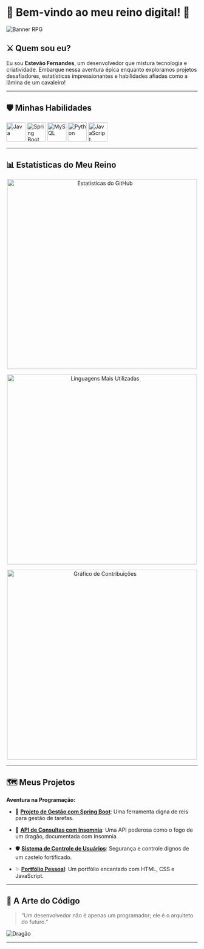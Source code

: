 # 🏰 Bem-vindo ao meu reino digital! 👋

![Banner RPG](https://i.imgur.com/RLNRlPp.jpeg) <!-- Banner Medieval decorativo -->

## ⚔️ Quem sou eu?

Eu sou **Estevão Fernandes**, um desenvolvedor que mistura tecnologia e criatividade. Embarque nessa aventura épica enquanto exploramos projetos desafiadores, estatísticas impressionantes e habilidades afiadas como a lâmina de um cavaleiro!

---

## 🛡️ Minhas Habilidades

<p align="left">
  <img src="https://cdn.jsdelivr.net/gh/devicons/devicon/icons/java/java-original.svg" alt="Java" width="50" height="50"/>
  <img src="https://cdn.jsdelivr.net/gh/devicons/devicon/icons/spring/spring-original.svg" alt="Spring Boot" width="50" height="50"/>
  <img src="https://cdn.jsdelivr.net/gh/devicons/devicon/icons/mysql/mysql-original.svg" alt="MySQL" width="50" height="50"/>
  <img src="https://cdn.jsdelivr.net/gh/devicons/devicon/icons/python/python-original.svg" alt="Python" width="50" height="50"/>
  <img src="https://cdn.jsdelivr.net/gh/devicons/devicon/icons/javascript/javascript-original.svg" alt="JavaScript" width="50" height="50"/>
</p>

---

## 📊 Estatísticas do Meu Reino

<p align="center">
  <img src="https://github-readme-stats.vercel.app/api?username=EstevaoFernande744&show_icons=true&theme=radical" alt="Estatísticas do GitHub" width="500"/>
</p>

<p align="center">
  <img src="https://github-readme-stats.vercel.app/api/top-langs/?username=EstevaoFernande744&layout=compact&theme=radical" alt="Linguagens Mais Utilizadas" width="500"/>
</p>

<p align="center">
  <img src="https://github-readme-streak-stats.herokuapp.com?user=EstevaoFernande744&theme=radical&hide_border=true" alt="Gráfico de Contribuições" width="500"/>
</p>

---

## 🗺️ Meus Projetos

**Aventura na Programação:**

- 🏹 [**Projeto de Gestão com Spring Boot**](https://github.com/EstevaoFernande744/projeto-gestao-spring):
  Uma ferramenta digna de reis para gestão de tarefas.

- 🐉 [**API de Consultas com Insomnia**](https://github.com/EstevaoFernande744/api-consultas):
  Uma API poderosa como o fogo de um dragão, documentada com Insomnia.

- 🛡️ [**Sistema de Controle de Usuários**](https://github.com/EstevaoFernande744/sistema-controle-usuarios):
  Segurança e controle dignos de um castelo fortificado.

- ✨ [**Portfólio Pessoal**](https://github.com/EstevaoFernande744/portfolio-pessoal):
  Um portfólio encantado com HTML, CSS e JavaScript.

---

## 🏰 A Arte do Código

> “Um desenvolvedor não é apenas um programador; ele é o arquiteto do futuro.”

![Dragão](https://i.imgur.com/zZ5HQks.jpeg) <!-- Imagem temática -->

---
